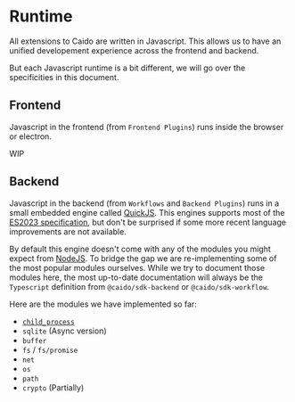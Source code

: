 # Runtime

All extensions to Caido are written in Javascript. This allows us to have an unified developement experience across the frontend and backend.

But each Javascript runtime is a bit different, we will go over the specificities in this document.

## Frontend

Javascript in the frontend (from `Frontend Plugins`) runs inside the browser or electron.

WIP

## Backend

Javascript in the backend (from `Workflows` and `Backend Plugins`) runs in a small embedded engine called [QuickJS](https://github.com/bellard/quickjs). This engines supports most of the [ES2023 specification](https://tc39.es/ecma262/2023/), but don't be surprised if some more recent language improvements are not available.

By default this engine doesn't come with any of the modules you might expect from [NodeJS](https://nodejs.org/api/).
To bridge the gap we are re-implementing some of the most popular modules ourselves.
While we try to document those modules here, the most up-to-date documentation will always be the `Typescript` definition from `@caido/sdk-backend` or `@caido/sdk-workflow`.

Here are the modules we have implemented so far:

- [`child_process`](/concepts/modules/child_process.md)
- `sqlite` (Async version)
- `buffer`
- `fs` / `fs/promise`
- `net`
- `os`
- `path`
- `crypto` (Partially)
